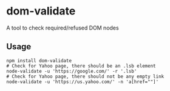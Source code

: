 # dom-validate
A tool to check required/refused DOM nodes 

## Usage

```shell
npm install dom-validate
# Check for Yahoo page, there should be an .lsb element
node-validate -u 'https://google.com/' -r '.lsb'
# Check for Yahoo page, there should not be any empty link
node-validate -u 'https://us.yahoo.com/' -n 'a[href=""]'
